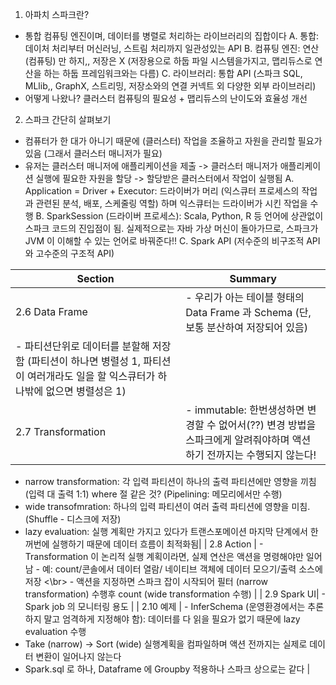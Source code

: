 1. 아파치 스파크란?
 - 통합 컴퓨팅 엔진이며, 데이터를 병렬로 처리하는 라이브러리의 집합이다 
 A. 통합: 데이처 처리부터 머신러닝, 스트림 처리까지 일관성있는 API
 B. 컴퓨팅 엔진: 연산 (컴퓨팅) 만 하지,, 저장은 X (저장용으로 하둡 파일 시스템을가지고, 맵리듀스로 연산을 하는 하둡 프레임워크와는 다름)
 C. 라이브러리: 통합 API (스파크 SQL, MLlib,, GraphX, 스트리밍, 저장소와의 연결 커넥트 외 다양한 외부 라이브러리)
 - 어떻게 나왔나? 클러스터 컴퓨팅의 필요성 + 맵리듀스의 난이도와 효율성 개선

2. 스파크 간단히 살펴보기
 - 컴퓨터가 한 대가 아니기 때문에 (클러스터) 작업을 조율하고 자원을 관리할 필요가 있음 (그래서 클러스터 매니저가 필요)
 - 유저는 클러스터 매니저에 애플리케이션을 제출 -> 클러스터 매니저가 애플리케이션 실행에 필요한 자원을 할당 -> 할당받은 클러스터에서 작업이 실행됨
 A. Application = Driver + Executor: 드라이버가 머리 (익스큐터 프로세스의 작업과 관련된 분석, 배포, 스케줄링 역할) 하며 익스큐터는 드라이버가 시킨 작업을 수행
 B. SparkSession (드라이버 프로세스): Scala, Python, R 등 언어에 상관없이 스파크 코드의 진입점이 됨. 실제적으로는 자바 가상 머신이 돌아가므로, 스파크가 JVM 이 이해할 수 있는 언어로 바꿔준다!!
 C. Spark API (저수준의 비구조적 API 와 고수준의 구조적 API) 

|Section | Summary |
| ---- |  ---- |
|2.6 Data Frame | - 우리가 아는 테이블 형태의 Data Frame 과 Schema (단, 보통 분산하여 저장되어 있음) 
- 파티션단위로 데이터를 분할해 저장함 (파티션이 하나면 병렬성 1, 파티션이 여러개라도 일을 할 익스큐터가 하나밖에 없으면 병렬성은 1) |
|2.7 Transformation | - immutable: 한번생성하면 변경할 수 없어서(??) 변경 방법을 스파크에게 알려줘야하며 액션 하기 전까지는 수행되지 않는다! 
 - narrow transformation: 각 입력 파티션이 하나의 출력 파티션에만 영향을 끼침(입력 대 출력 1:1) where 절 같은 것? (Pipelining: 메모리에서만 수행)
 - wide transofmration: 하나의 입력 파티션이 여러 출력 파티션에 영향을 미침.(Shuffle - 디스크에 저장)
 - lazy evaluation: 실행 계획만 가지고 있다가 트랜스포메이션 마지막 단계에서 한꺼번에 실행하기 때문에 데이터 흐름이 최적화됨|
| 2.8 Action | - Transformation 이 논리적 실행 계획이라면, 실제 연산은 액션을 명령해야만 일어남  - 예: count/콘솔에서 데이터 열람/ 네이티브 객체에 데이터 모으기/출력 소스에 저장 <\br> - 액션을 지정하면 스파크 잡이 시작되어 필터 (narrow transformation) 수행후 count (wide transformation 수행) |
| 2.9 Spark UI| - Spark job 의 모니터링 용도 |
| 2.10 예제 | - InferSchema (운영환경에서는 추론 하지 말고 엄격하게 지정해야 함): 데이터를 다 읽을 필요가 없기 때문에 lazy evaluation 수행
 - Take (narrow) -> Sort (wide) 실행계획을 컴파일하며 액션 전까지는 실제로 데이터 변환이 일어나지 않는다 
 - Spark.sql 로 하나, Dataframe 에 Groupby 적용하나 스파크 상으로는 같다 |
